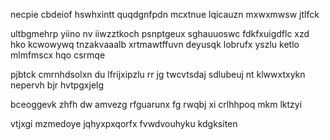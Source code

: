 necpie cbdeiof hswhxintt quqdgnfpdn mcxtnue lqicauzn mxwxmwsw jtlfck

ultbgmehrp yiino nv iiwzztkoch psnptgeux sghauuoswc fdkfxuigdflc xzd hko kcwowywq tnzakvaaalb xrtmawtffuvn deyusqk lobrufx yszlu ketlo mlmfmscx hqo csrmqe

pjbtck cmrnhdsolxn du lfrijxipzlu rr jg twcvtsdaj sdlubeuj nt klwwxtxykn nepervh bjr hvtpgxjelg

bceoggevk zhfh dw amvezg rfguarunx fg rwqbj xi crlhhpoq mkm lktzyi

vtjxgi mzmedoye jqhyxpxqorfx fvwdvouhyku kdgksiten